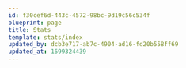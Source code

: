 ```yaml
---
id: f30cef6d-443c-4572-98bc-9d19c56c534f
blueprint: page
title: Stats
template: stats/index
updated_by: dcb3e717-ab7c-4904-ad16-fd20b558ff69
updated_at: 1699324439
---
```

